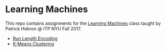 # Learning Machines

This repo contains assignments for the [Learning Machines](http://www.patrickhebron.com/learning-machines/) class taught by Patrick Hebron @ ITP NYU Fall 2017.

- [Run Length Encoding](run_length_encoding)
- [K-Means Clustering](k-meansclustering)